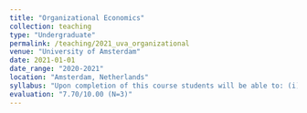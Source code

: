 ```yaml
---
title: "Organizational Economics"
collection: teaching
type: "Undergraduate"
permalink: /teaching/2021_uva_organizational
venue: "University of Amsterdam"
date: 2021-01-01
date_range: "2020-2021"
location: "Amsterdam, Netherlands"
syllabus: "Upon completion of this course students will be able to: (i) understand various core concepts and theories within the field of economics of organisations, (ii) apply these concepts and theories to some everyday organisational phenomena within firms, (iii) critically evaluate the compensation plans of firms."
evaluation: "7.70/10.00 (N=3)"
---
```


